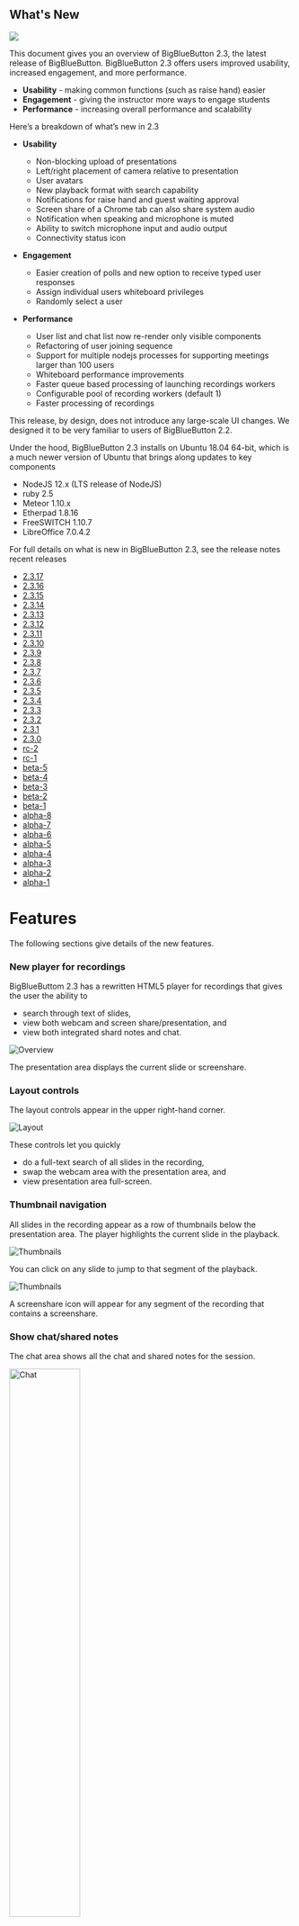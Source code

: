 What's New
----------

![](https://docs.bigbluebutton.org/images/23-header.png)

This document gives you an overview of BigBlueButton 2.3, the latest release of BigBlueButton. BigBlueButton 2.3 offers users improved usability, increased engagement, and more performance.

* **Usability** - making common functions (such as raise hand) easier
* **Engagement** - giving the instructor more ways to engage students
* **Performance** - increasing overall performance and scalability

Here’s a breakdown of what’s new in 2.3

* **Usability**

  * Non-blocking upload of presentations
  * Left/right placement of camera relative to presentation
  * User avatars
  * New playback format with search capability
  * Notifications for raise hand and guest waiting approval
  * Screen share of a Chrome tab can also share system audio
  * Notification when speaking and microphone is muted
  * Ability to switch microphone input and audio output
  * Connectivity status icon

* **Engagement**

  * Easier creation of polls and new option to receive typed user responses
  * Assign individual users whiteboard privileges
  * Randomly select a user

* **Performance**

  * User list and chat list now re-render only visible components
  * Refactoring of user joining sequence
  * Support for multiple nodejs processes for supporting meetings larger than 100 users
  * Whiteboard performance improvements
  * Faster queue based processing of launching recordings workers
  * Configurable pool of recording workers (default 1)
  * Faster processing of recordings

This release, by design, does not introduce any large-scale UI changes. We designed it to be very familiar to users of BigBlueButton 2.2.

Under the hood, BigBlueButton 2.3 installs on Ubuntu 18.04 64-bit, which is a much newer version of Ubuntu that brings along updates to key components

* NodeJS 12.x (LTS release of NodeJS)
* ruby 2.5
* Meteor 1.10.x
* Etherpad 1.8.16
* FreeSWITCH 1.10.7
* LibreOffice 7.0.4.2

For full details on what is new in BigBlueButton 2.3, see the release notes recent releases

* [2.3.17](https://github.com/bigbluebutton/bigbluebutton/releases/tag/v2.3.17)
* [2.3.16](https://github.com/bigbluebutton/bigbluebutton/releases/tag/v2.3.16)
* [2.3.15](https://github.com/bigbluebutton/bigbluebutton/releases/tag/v2.3.15)
* [2.3.14](https://github.com/bigbluebutton/bigbluebutton/releases/tag/v2.3.14)
* [2.3.13](https://github.com/bigbluebutton/bigbluebutton/releases/tag/v2.3.13)
* [2.3.12](https://github.com/bigbluebutton/bigbluebutton/releases/tag/v2.3.12)
* [2.3.11](https://github.com/bigbluebutton/bigbluebutton/releases/tag/v2.3.11)
* [2.3.10](https://github.com/bigbluebutton/bigbluebutton/releases/tag/v2.3.10)
* [2.3.9](https://github.com/bigbluebutton/bigbluebutton/releases/tag/v2.3.9)
* [2.3.8](https://github.com/bigbluebutton/bigbluebutton/releases/tag/v2.3.8)
* [2.3.7](https://github.com/bigbluebutton/bigbluebutton/releases/tag/v2.3.7)
* [2.3.6](https://github.com/bigbluebutton/bigbluebutton/releases/tag/v2.3.6)
* [2.3.5](https://github.com/bigbluebutton/bigbluebutton/releases/tag/v2.3.5)
* [2.3.4](https://github.com/bigbluebutton/bigbluebutton/releases/tag/v2.3.4)
* [2.3.3](https://github.com/bigbluebutton/bigbluebutton/releases/tag/v2.3.3)
* [2.3.2](https://github.com/bigbluebutton/bigbluebutton/releases/tag/v2.3.2)
* [2.3.1](https://github.com/bigbluebutton/bigbluebutton/releases/tag/v2.3.1)
* [2.3.0](https://github.com/bigbluebutton/bigbluebutton/releases/tag/v2.3.0)
* [rc-2](https://github.com/bigbluebutton/bigbluebutton/releases/tag/v2.3-rc-2)
* [rc-1](https://github.com/bigbluebutton/bigbluebutton/releases/tag/v2.3-rc-1)
* [beta-5](https://github.com/bigbluebutton/bigbluebutton/releases/tag/v2.3-beta-5)
* [beta-4](https://github.com/bigbluebutton/bigbluebutton/releases/tag/v2.3-beta-4)
* [beta-3](https://github.com/bigbluebutton/bigbluebutton/releases/tag/v2.3-beta-3)
* [beta-2](https://github.com/bigbluebutton/bigbluebutton/releases/tag/v2.3-beta-2)
* [beta-1](https://github.com/bigbluebutton/bigbluebutton/releases/tag/v2.3-beta-1)
* [alpha-8](https://github.com/bigbluebutton/bigbluebutton/releases/tag/v2.3-alpha-8)
* [alpha-7](https://github.com/bigbluebutton/bigbluebutton/releases/tag/v2.3-alpha-7)
* [alpha-6](https://github.com/bigbluebutton/bigbluebutton/releases/tag/v2.3-alpha-6)
* [alpha-5](https://github.com/bigbluebutton/bigbluebutton/releases/tag/v2.3-alpha-5)
* [alpha-4](https://github.com/bigbluebutton/bigbluebutton/releases/tag/v2.3-alpha-4)
* [alpha-3](https://github.com/bigbluebutton/bigbluebutton/releases/tag/v2.3-alpha-3)
* [alpha-2](https://github.com/bigbluebutton/bigbluebutton/releases/tag/v2.3-alpha-2)
* [alpha-1](https://github.com/bigbluebutton/bigbluebutton/releases/tag/v2.3-alpha-1)

Features
==========

The following sections give details of the new features.

### New player for recordings ###

BigBlueButtom 2.3 has a rewritten HTML5 player for recordings that gives the user the ability to

* search through text of slides,
* view both webcam and screen share/presentation, and
* view both integrated shard notes and chat.

![Overview](https://docs.bigbluebutton.org/images/22-playback-overview.png)

The presentation area displays the current slide or screenshare.

### Layout controls ###

The layout controls appear in the upper right-hand corner.

![Layout](https://docs.bigbluebutton.org/images/22-playback-layout.png)

These controls let you quickly

* do a full-text search of all slides in the recording,
* swap the webcam area with the presentation area, and
* view presentation area full-screen.

### Thumbnail navigation ###

All slides in the recording appear as a row of thumbnails below the presentation area. The player highlights the current slide in the playback.

![Thumbnails](https://docs.bigbluebutton.org/images/22-playback-thumb.png)

You can click on any slide to jump to that segment of the playback.

![Thumbnails](https://docs.bigbluebutton.org/images/22-playback-thumbnails.png)

A screenshare icon will appear for any segment of the recording that contains a screenshare.

### Show chat/shared notes ###

The chat area shows all the chat and shared notes for the session.

<img alt="Chat" src="https://docs.bigbluebutton.org/images/22-playback-chat.png" width="50%" />

Click the shared notes and chat icons to switch between the views. The shared notes shows the final state of shared notes when the recording ended.

The chat messages are clickable, enabling the user to quickly advance to the recording at the point which that chat message was entered. Poll results now appear in the chat as well.

### Search ###

When creating the recording, BigBlueButton extracts the text for each slide.

Clicking the magnifying glass icon will bring up a search dialog box that lets enter text and show only the slides that contain that text. In the screenshot below, the user typed ‘avoc’ and found one slide contained that text.

<img alt="Search" src="https://docs.bigbluebutton.org/images/22-playback-search2.png" width="50%" />

Clicking the search icon will apply the search filter to the thumbnails. The user can then click a thumbnail to advance to that segment in the recording that has the search text on the slide.

<img alt="Search" src="https://docs.bigbluebutton.org/images/22-playback-results.png" width="50%" />

Clicking the ‘x’ button clears the search and displays all thumbnails again.

### Playback speed ###

The playback control lets the user adjust the playback speed for the recording.

<img alt="Search" src="https://docs.bigbluebutton.org/images/22-playback-speed.png" width="25%" />

Usability
----------

### Quickly choose a presentation ###

When you upload a presentation, the ‘+’ shows a list of all uploaded presentations, making it very easy to switch between them.

<img alt="Choose Presentation" src="https://docs.bigbluebutton.org/images/22-choose-presentation.png" width="25%" />

### Notifications of raise hand ###

Moderators have two additional notifications: raise hands and guest waiting.

<img alt="Moderator notifications" src="https://docs.bigbluebutton.org/images/23-moderator-notifications.png" width="50%" />

For raise hands, a persistent toast notification will appear when a student raises their hand. The notification will remain the screen as long as at least one student has their hand raised.

<img alt="multiple notifications" src="https://docs.bigbluebutton.org/images/23-two-students.png" width="50%" />

The teacher can lower individual hands by clicking on user’s avatar in the notification - for example, clicking on ‘Ma’ will lower Matthew Thomas’s hand) - or the teacher can lower all hands and close the dialog by clicking “Lower Hands”.

To make it easier to raise/lower your hand, users now have a Raise Hand button on the toolbar.

<img alt="Moderator notifications" src="https://docs.bigbluebutton.org/images/23-raise-hand.png" width="50%" />

The Raise Hand button is a one-click shortcut for a clicking on your avatar, choosing Set status, and choosing Raise hand.

### Repositioning webcams ###

The webcams can now appear on the left or right of the presentation, maximizing the available viewing area for the presentation.

<img alt="Repositioning webcams" src="https://docs.bigbluebutton.org/images/bigbluebutton-repositioning-webcams.png" width="75%" />

### Uploaded slides in the background ###

When upload slides, the presenter immediately returns to the main window and can continue to engage students as the slides upload in the background.

<img alt="BigBlueButton uploaded slides" src="https://docs.bigbluebutton.org/images/bigbluebutton-uploaded-slides.png" width="50%" />

### Network connectivity icon ###

A network connectivity status icon now appears in the upper right-hand corner. This icon will show green when connectivity is good, and will change when the client detects a degraded connection or loss of connection.

<img alt="BigBlueButton connectivity indicator" src="https://docs.bigbluebutton.org/images/23-connectivity-bad.gif" width="75%" />

This icon shows green when the BigBlueButton client has a stable connection. If the client looses connection to the server, the connectivity icon will turn red and the client will attempt to reconnect.

The icon is clickable. When clicked, a dialog appears that lets the user turn off webcam and/or screen share videos to reduce bandwidth.

<img alt="BigBlueButton connectivity indicator" src="https://docs.bigbluebutton.org/images/23-connectivity-dialog.png" width="75%" />

The dialog will also show a recent log of connectivity changes. Here shows the user that at 8:11 am the client detected that the network connection was degraded.

Note: The design of the network icons and color are still under development.

### User connectivity log for moderators ###

To help moderators see if any users are having connectivity issues, when a moderator clicks their Connectivity Status icon, they will see a log of their connectivity status as well as a log of the connectivity status for all students in their session.

<img alt="BigBlueButton connection status" src="https://docs.bigbluebutton.org/images/bigbluebutton-connection-status.png" width="75%" />

Here the screen shot shows that Kert had a small dip in connectivity at 1:04 PM and Tyler at 1:18 PM. Note: The display is of past events, not current status. Kert’s and Tyler’s connectivity may have reverted to normal.

This log helps instructors quickly see if network bandwidth might be an issue. For example, if a user is saying the instructor’s audio is not sounding good, and the Connectivity status shows that user was recently shown a message that their client might be experiencing networking issues, then the poor audio is likely a result of networking issues.

### Smart Poll button with choices ###

The Smart Poll button now appears on the toolbar and shows the polling option.

<img alt="BigBlueButton smart polling" src="https://docs.bigbluebutton.org/images/bigbluebutton-smart-poll.png" width="75%" />

### Polling results in the chat experience ###

The poll results will also show in the chat. This helps make the poll results visible when the presentation is not visible, such as when sharing your screen.

<img alt="BigBlueButton connection status" src="https://docs.bigbluebutton.org/images/bigbluebutton-polling-results.png" width="50%" />

### Screen share system audio when sharing Chrome tab ###

When you screen share using Chrome and choose sharing a Chrome Tab, you can now include system audio from that tab. Users viewing the screen share will be able to hear any audio broadcasted from that tab.

To include the audio, choose `Chrome Tab` as check the `Share audio` option in the bottom left-hand corner.

<img alt="Screen share tab" src="https://docs.bigbluebutton.org/images/23-screen-share-tab.png" width="50%" />

### Notification of talking when muted ###

When talking with a muted microphone, BigBlueButton will now show a message that you are muted.

<img alt="Unmute microphone" src="https://docs.bigbluebutton.org/images/23-unmute-mic.png" width="50%" />

Engagement
----------

### Per-user whiteboard ###

You can give a specific student the ability to write on the whiteboard (instead of all students).

<img alt="BigBlueButton per-user whiteboard access" src="https://docs.bigbluebutton.org/images/23-give-whiteboard.png" width="50%" />

Once you have given an individual user whiteboard access, a pen icon appears next to their avatar.

<img alt="BigBlueButton per-user whiteboard access" src="https://docs.bigbluebutton.org/images/23-received-whiteboard.png" width="50%" />

You can revoke individual whiteboard access by clicking their avatar again and choosing “Remove whiteboard access”

<img alt="BigBlueButton per-user whiteboard access" src="https://docs.bigbluebutton.org/images/23-take-whiteboard.png" width="50%" />

When granting individual whiteboard access, a count will appear on the multi-user whiteboard icon showing you how many students you have granted access to the whiteboard.

<img alt="BigBlueButton per-user whiteboard access" src="https://docs.bigbluebutton.org/images/23-notification-of-whiteboard.png" width="50%" />

Clicking the multi-user whiteobard icon removes whiteboard access from everyone except the presenter.

### Easier editing of polling choices ###

The preset choices for polling – True/False, A/B/C/D, Yes/No/Abstention – are now just default labels for a given list of polling choices.

The presenter can now click the ‘+’ to add a new polling option, or the trash icon to remove a polling option.

<img alt="BigBlueButton polling typed responses" src="https://docs.bigbluebutton.org/images/bigbluebutton-polling-typed-response.png" width="75%" />

### Typed responses to polling questions ###

There is a new polling choice called **User Response**. With User Response, you can have students provide a written response to a poll question. From the user’s point of view, when prompted, they will see a dialog box in the lower right-hand corner.

<img alt="BigBlueButton polling typed responses" src="https://docs.bigbluebutton.org/images/23-user-reponse.png" width="75%" />

### Randomly choose a user ###

You can have BigBlueButton randomly pick a user in the class. You and the student chosen will see the choice after a brief animation.

<img alt="BigBlueButton randomly select a user" src="https://docs.bigbluebutton.org/images/bigbluebutton-randomly-select-a-user.png" width="50%" />

<img alt="BigBlueButton selected user" src="https://docs.bigbluebutton.org/images/bigbluebutton-selected-user.png" width="50%" />

You need at least two other viewers in the session.
